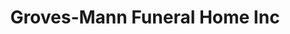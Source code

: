 ---
title: "Groves-Mann Funeral Home Inc"
url: /union/groves-mann-funeral-home-inc/
shop: Bestattungen
---
